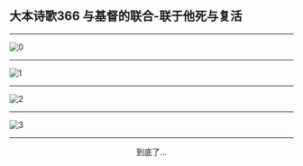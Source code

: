 
## 大本诗歌366 与基督的联合-联于他死与复活
        
<div id="aplayer0"></div>

---

<img alt="0" data-original="https://cdn.jsdelivr.net/gh/k34869/shi/data/d0366/0">

---

<img alt="1" data-original="https://cdn.jsdelivr.net/gh/k34869/shi/data/d0366/1">

---

<img alt="2" data-original="https://cdn.jsdelivr.net/gh/k34869/shi/data/d0366/2">

---

<img alt="3" data-original="https://cdn.jsdelivr.net/gh/k34869/shi/data/d0366/3">

---

<p style="text-align: center">到底了...</p>

<script src="/js/dist-view.js"></script>

<script>
MAIN.id = 'd0366';
        
const ap0 = new APlayer({
    container: document.getElementById('aplayer0'),
    volume: 1,
    loop: 'none',
    preload: 'none',
    audio: [{
        name: '大本诗歌366.mp3',
        artist: '大本诗歌',
        url: 'https://res.wx.qq.com/voice/getvoice?mediaid=MzI0NTk3MDM5M18yMjQ3NDkyMDI5',
        cover: '/favicon'
    }]
});
</script>
